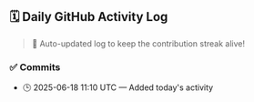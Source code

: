 ## 🗓️ Daily GitHub Activity Log

> 🤖 Auto-updated log to keep the contribution streak alive!

### ✅ Commits

- 🕒 2025-06-18 11:10 UTC — Added today's activity

